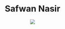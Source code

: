 <h1 align="center"> Safwan Nasir</h1>
<div align="center">
<img src="https://readme-typing-svg.herokuapp.com?font=Fira+Code&pause=1000&color=6CF7A7&center=true&vCenter=true&random=false&width=435&lines=First+iteration+of+my+personal;+portfolio+Website+built+with+;HTML%2C+CSS+and+JAVASCRIPT">
</div>
